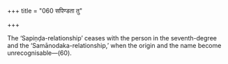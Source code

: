 +++
title = "060 सपिण्डता तु"

+++

The ‘Sapiṇḍa-relationship’ ceases with the person in the seventh-degree and the ‘Samānodaka-relationship,’ when the origin and the name become unrecognisable—(60).